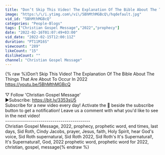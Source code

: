 ```yaml
---
title: "Don’t Skip This Video! The Explanation Of The Bible About The Things That Are About To Occur In 2022"
image: "https:\/\/i.ytimg.com\/vi\/5BhMthMGBcQ\/hqdefault.jpg"
vid_id: "5BhMthMGBcQ"
categories: "People-Blogs"
tags: ["Christian Gospel Message","2022","prophecy"]
date: "2022-02-16T01:07:49+03:00"
vid_date: "2022-02-15T12:00:11Z"
duration: "PT11M16S"
viewcount: "289"
likeCount: "15"
dislikeCount: ""
channel: "Christian Gospel Message"
---
```

{% raw %}Don’t Skip This Video! The Explanation Of The Bible About The Things That Are About To Occur In 2022<br /><a rel="nofollow" target="blank" href="https://youtu.be/5BhMthMGBcQ">https://youtu.be/5BhMthMGBcQ</a><br /><br />▽ Follow 'Christian Gospel Message'<br />►Subscribe: <a rel="nofollow" target="blank" href="https://bit.ly/3353sU5">https://bit.ly/3353sU5</a><br />Subscribe for a new video every day! Activate the 🔔 beside the subscribe button to get a notification! Leave us a comment with what you'd like to see in the next video!<br />-------------------------------------------<br />Christian Gospel Message, 2022, prophecy, prophetic word, end times, last days, Sid Roth, Cindy Jacobs, prayer, Jesus, faith, Holy Spirit, hear God's voice, Sid Roth supernatural, Sid Roth 2022, Sid Roth's It's Supernatural!, It's Supernatural!, God, 2022 prophetic word, prophetic word for 2022, christian, gospel, message{% endraw %}
